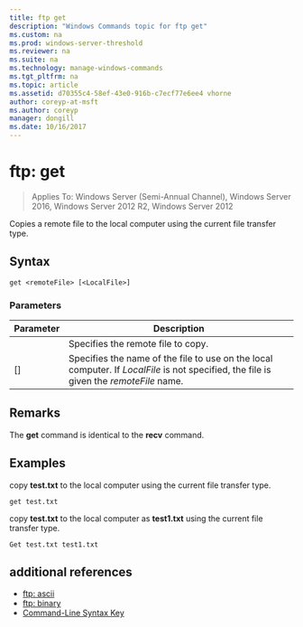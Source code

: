 ```yaml
---
title: ftp get
description: "Windows Commands topic for ftp get"
ms.custom: na
ms.prod: windows-server-threshold
ms.reviewer: na
ms.suite: na
ms.technology: manage-windows-commands
ms.tgt_pltfrm: na
ms.topic: article
ms.assetid: d70355c4-58ef-43e0-916b-c7ecf77e6ee4 vhorne
author: coreyp-at-msft
ms.author: coreyp
manager: dongill
ms.date: 10/16/2017
---
```

# ftp: get

>Applies To: Windows Server (Semi-Annual Channel), Windows Server 2016, Windows Server 2012 R2, Windows Server 2012

Copies a remote file to the local computer using the current file transfer type.   
## Syntax  
```  
get <remoteFile> [<LocalFile>]  
```  
### Parameters  

|   Parameter   |                                                              Description                                                               |
|---------------|----------------------------------------------------------------------------------------------------------------------------------------|
| <remoteFile>  |                                                   Specifies the remote file to copy.                                                   |
| [<LocalFile>] | Specifies the name of the file to use on the local computer. If *LocalFile* is not specified, the file is given the *remoteFile* name. |

## Remarks  
The **get** command is identical to the **recv** command.  
## <a name="BKMK_Examples"></a>Examples  
copy **test.txt** to the local computer using the current file transfer type.  
```  
get test.txt  
```  
copy **test.txt** to the local computer as **test1.txt** using the current file transfer type.  
```  
Get test.txt test1.txt  
```  
## additional references  
-   [ftp: ascii](ftp-ascii.md)  
-   [ftp: binary](ftp-binary.md)  
-   [Command-Line Syntax Key](command-line-syntax-key.md)  

